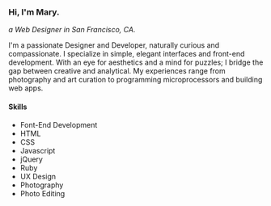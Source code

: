 
### __Hi, I'm Mary.__
_a Web Designer in San Francisco, CA._

I'm a passionate Designer and Developer, naturally curious and compassionate. I specialize in simple, elegant interfaces and front-end development. With an eye for aesthetics and a mind for puzzles; I bridge the gap between creative and analytical. My experiences range from photography and art curation to programming microprocessors and building web apps. 
    
    
#### Skills
- Font-End Development
- HTML 
- CSS
- Javascript 
- jQuery
- Ruby
- UX Design
- Photography
- Photo Editing
